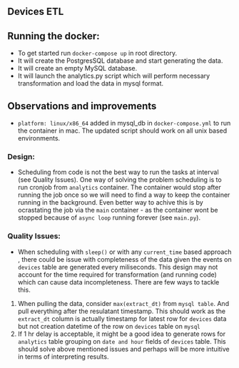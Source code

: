 Devices ETL
- 

## Running the docker:
- To get started run `docker-compose up` in root directory.
- It will create the PostgresSQL database and start generating the data.
- It will create an empty MySQL database.
- It will launch the analytics.py script which will perform necessary transformation and load the data in mysql format.


## Observations and improvements
- `platform: linux/x86_64` added in mysql_db in `docker-compose.yml` to run the container in mac. The updated script should work on all unix based environments.

### Design:
- Scheduling from code is not the best way to run the tasks at interval (see Quality Issues). One way of solving the problem scheduling is to run cronjob from `analytics` container. The container would stop after running the job once so we will need to find a way to keep the container running in the background. Even better way to achive this is by ocrastating the job via the `main` container - as the container wont be stopped because of `async loop` running forever (see `main.py`).


### Quality Issues:
- When scheduling with `sleep()` or with any `current_time` based approach , there could be issue with completeness of the data given the events on `devices` table are generated every miliseconds. This design may not account for the time required for transformation (and running code) which can cause data incompleteness. There are few ways to tackle this.
1. When pulling the data, consider `max(extract_dt)` from `mysql table`. And pull everything after the resulatant timestamp. This should work as the `extract_dt` column is actually timestamp for latest row for `devices` data but not creation datetime of the row on `devices` table on `mysql`
2. If 1 hr delay is acceptable, it might be a good idea to generate rows for `analytics` table grouping on `date and hour` fields of `devices` table. This should solve above mentioned issues and perhaps will be more intuitive in terms of interpreting results.

